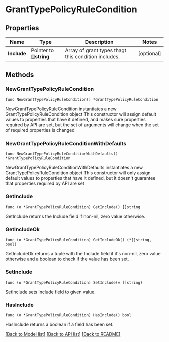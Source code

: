 # GrantTypePolicyRuleCondition

## Properties

Name | Type | Description | Notes
------------ | ------------- | ------------- | -------------
**Include** | Pointer to **[]string** | Array of grant types thagt this condition includes. | [optional] 

## Methods

### NewGrantTypePolicyRuleCondition

`func NewGrantTypePolicyRuleCondition() *GrantTypePolicyRuleCondition`

NewGrantTypePolicyRuleCondition instantiates a new GrantTypePolicyRuleCondition object
This constructor will assign default values to properties that have it defined,
and makes sure properties required by API are set, but the set of arguments
will change when the set of required properties is changed

### NewGrantTypePolicyRuleConditionWithDefaults

`func NewGrantTypePolicyRuleConditionWithDefaults() *GrantTypePolicyRuleCondition`

NewGrantTypePolicyRuleConditionWithDefaults instantiates a new GrantTypePolicyRuleCondition object
This constructor will only assign default values to properties that have it defined,
but it doesn't guarantee that properties required by API are set

### GetInclude

`func (o *GrantTypePolicyRuleCondition) GetInclude() []string`

GetInclude returns the Include field if non-nil, zero value otherwise.

### GetIncludeOk

`func (o *GrantTypePolicyRuleCondition) GetIncludeOk() (*[]string, bool)`

GetIncludeOk returns a tuple with the Include field if it's non-nil, zero value otherwise
and a boolean to check if the value has been set.

### SetInclude

`func (o *GrantTypePolicyRuleCondition) SetInclude(v []string)`

SetInclude sets Include field to given value.

### HasInclude

`func (o *GrantTypePolicyRuleCondition) HasInclude() bool`

HasInclude returns a boolean if a field has been set.


[[Back to Model list]](../README.md#documentation-for-models) [[Back to API list]](../README.md#documentation-for-api-endpoints) [[Back to README]](../README.md)


